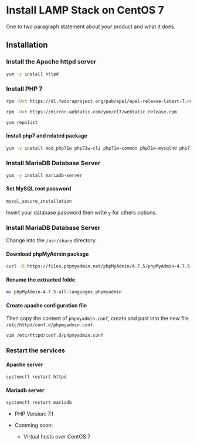 # Install LAMP Stack on CentOS 7

One to two paragraph statement about your product and what it does.


## Installation


### Install the Apache httpd server

```sh
yum -y install httpd
```


### Install PHP 7

```sh
rpm -Uvh https://dl.fedoraproject.org/pub/epel/epel-release-latest-7.noarch.rpm
```

```sh
rpm -Uvh https://mirror.webtatic.com/yum/el7/webtatic-release.rpm
```

```sh
yum repolist
```

#### Install php7 and related package
```sh
yum -y install mod_php71w php71w-cli php71w-common php71w-mysqlnd php71w-mbstring
```


### Install MariaDB Database Server

```sh
yum -y install mariadb-server
```
#### Set MySQL root password

```sh
mysql_secure_installation
```

Insert your database password then write `y` for others options.

### Install MariaDB Database Server

Change into the `/usr/share` directory.

#### Download phpMyAdmin package

```sh
curl -O https://files.phpmyadmin.net/phpMyAdmin/4.7.5/phpMyAdmin-4.7.5-all-languages.tar.gz
```

#### Rename the extracted folde

```sh
mv phpMyAdmin-4.7.5-all-languages phpmyadmin
```

#### Create apache configuration file

Then copy the content of `phpmyadmin.conf`, create and past into the new file `/etc/httpd/conf.d/phpmyadmin.conf`.

```sh
vim /etc/httpd/conf.d/phpmyadmin.conf
```

### Restart the services

#### Apache server

```sh
systemctl restart httpd
```

#### Mariadb server

```sh
systemctl restart mariadb
```


* PHP Version: 7.1

* Comming soon:
    * Virtual hosts over CentOS 7
